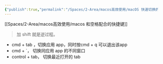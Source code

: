 ```yaml
---
{"publish":true,"permalink":"/Spaces/2-Area/macos高效使用/macOS 快速切换的3类快捷键.md","created":"2024-12-19","modified":"2025-03-20","published":"2025-07-10T22:38:42.460+08:00","cssclasses":""}
---
```


[[Spaces/2-Area/macos高效使用/macos 和空格配合的快捷键]]

> 加 shift 就是逆过程。

- cmd + tab ，切换应用 app，同时按cmd + q 可以退出该app
- cmd + \`， 切换同应用 app 的不同窗口
- control + tab， 切换最近打开的 tab